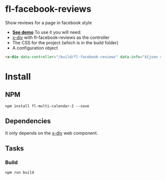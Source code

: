 # fl-facebook-reviews

Show reviews for a page in facebook style

- **[See demo]()**
To use it you will need:
- [x-div](https://github.com/fourlabsldn/x-div) with fl-facebook-reviews as the controller
- The CSS for the project (which is in the build folder)
- A configuration object

``` HTML
<x-div data-controller="/build/fl-facebook-reviews" data-info="${json string}"></x-div>
```

# Install
## NPM
```
npm install fl-multi-calendar-2 --save
```

## Dependencies

It only depends on the [x-div](https://github.com/fourlabsldn/x-div) web component.

## Tasks

### Build
```
npm run build
```
